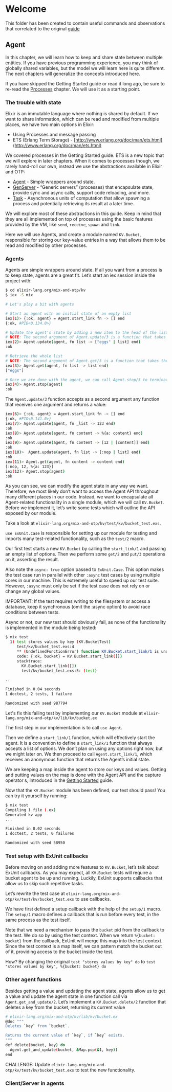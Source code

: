 # Welcome

This folder has been created to contain useful commands and observations that correlated to the original [guide](https://elixir-lang.org/getting-started/mix-otp/agent.html)

## Agent

In this chapter, we will learn how to keep and share state between multiple entities. If you have previous programming experience, you may think of globally shared variables, but the model we will learn here is quite different. The next chapters will generalize the concepts introduced here.

If you have skipped the Getting Started guide or read it long ago, be sure to re-read the [Processes](https://elixir-lang.org/getting-started/processes.html) chapter. We will use it as a starting point.

### The trouble with state

Elixir is an immutable language where nothing is shared by default. If we want to share information, which can be read and modified from multiple places, we have two main options in Elixir:

+ Using Processes and message passing
+ ETS (Erlang Term Storage) - [http://www.erlang.org/doc/man/ets.html](http://www.erlang.org/doc/man/ets.html)

We covered processes in the Getting Started guide. ETS is a new topic that we will explore in later chapters. When it comes to processes though, we rarely hand-roll our own, instead we use the abstractions available in Elixir and OTP:

+ [Agent](https://hexdocs.pm/elixir/Agent.html) - Simple wrappers around state.
+ [GenServer](https://hexdocs.pm/elixir/GenServer.html) - “Generic servers” (processes) that encapsulate state, provide sync and async calls, support code reloading, and more.
+ [Task](https://hexdocs.pm/elixir/Task.html) - Asynchronous units of computation that allow spawning a process and potentially retrieving its result at a later time.

We will explore most of these abstractions in this guide. Keep in mind that they are all implemented on top of processes using the basic features provided by the VM, like `send`, `receive`, `spawn` and `link`.

Here we will use Agents, and create a module named `KV.Bucket`, responsible for storing our key-value entries in a way that allows them to be read and modified by other processes.

### Agents

Agents are simple wrappers around state. If all you want from a process is to keep state, agents are a great fit. Let’s start an iex session inside the project with:

```sh
$ cd elixir-lang.org/mix-and-otp/kv
$ iex -S mix

# Let's play a bit with agents

# Start an agent with an initial state of an empty list
iex(1)> {:ok, agent} = Agent.start_link fn -> [] end
{:ok, #PID<0.134.0>}

# Update the agent's state by adding a new item to the head of the list
# NOTE: The second argument of Agent.update/3 is a function that takes the agent’s current state as input and returns its desired new state.
iex(2)> Agent.update(agent, fn list -> ["eggs" | list] end)
:ok

# Retrieve the whole list
# NOTE: The second argument of Agent.get/3 is a function that takes the state as input and returns the value that Agent.get/3 itself will return.
iex(3)> Agent.get(agent, fn list -> list end)
["eggs"]

# Once we are done with the agent, we can call Agent.stop/3 to terminate the agent process.
iex(4)> Agent.stop(agent)
:ok
```

The `Agent.update/3` function accepts as a second argument any function that receives one argument and returns a value:

```sh
iex(6)> {:ok, agent} = Agent.start_link fn -> [] end
{:ok, #PID<0.141.0>}
iex(7)> Agent.update(agent, fn _list -> 123 end)
:ok
iex(8)> Agent.update(agent, fn content -> %{a: content} end)
:ok
iex(9)> Agent.update(agent, fn content -> [12 | [content]] end)
:ok
iex(10)>  Agent.update(agent, fn list -> [:nop | list] end)
:ok
iex(11)> Agent.get(agent, fn content -> content end)
[:nop, 12, %{a: 123}]
iex(12)> Agent.stop(agent)
:ok
```

As you can see, we can modify the agent state in any way we want. Therefore, we most likely don’t want to access the Agent API throughout many different places in our code. Instead, we want to encapsulate all Agent-related functionality in a single module, which we will call `KV.Bucket`. Before we implement it, let’s write some tests which will outline the API exposed by our module.

Take a look at `elixir-lang.org/mix-and-otp/kv/test/kv/bucket_test.exs`.

`use ExUnit.Case` is responsible for setting up our module for testing and imports many test-related functionality, such as the `test/2` macro.

Our first test starts a new `KV.Bucket` by calling the `start_link/1` and passing an empty list of options. Then we perform some `get/2` and `put/3` operations on it, asserting the result.

Also note the `async: true` option passed to `ExUnit.Case`. This option makes the test case run in parallel with other `:async` test cases by using multiple cores in our machine. This is extremely useful to speed up our test suite. However, `:async` must only be set if the test case does not rely on or change any global values.

IMPORTANT: If the test requires writing to the filesystem or access a database, keep it synchronous (omit the :async option) to avoid race conditions between tests.

Async or not, our new test should obviously fail, as none of the functionality is implemented in the module being tested:

```sh
$ mix test 
  1) test stores values by key (KV.BucketTest)
     test/kv/bucket_test.exs:4
     ** (UndefinedFunctionError) function KV.Bucket.start_link/1 is undefined (module KV.Bucket is not available)
     code: {:ok, bucket} = KV.Bucket.start_link([])
     stacktrace:
       KV.Bucket.start_link([])
       test/kv/bucket_test.exs:5: (test)

..

Finished in 0.04 seconds
1 doctest, 2 tests, 1 failure

Randomized with seed 987794
```

Let's fix this failing test by implementing our `KV.Bucket` module at `elixir-lang.org/mix-and-otp/kv/lib/kv/bucket.ex`

The first step in our implementation is to call `use Agent`.

Then we define a `start_link/1` function, which will effectively start the agent. It is a convention to define a `start_link/1` function that always accepts a list of options. We don’t plan on using any options right now, but we might later on. We then proceed to call `Agent.start_link/1`, which receives an anonymous function that returns the Agent’s initial state.

We are keeping a map inside the agent to store our keys and values. Getting and putting values on the map is done with the Agent API and the capture operator `&`, introduced in the [Getting Started](https://elixir-lang.org/getting-started/modules-and-functions.html#function-capturing) guide.

Now that the `KV.Bucket` module has been defined, our test should pass! You can try it yourself by running:

```sh
$ mix test
Compiling 1 file (.ex)
Generated kv app
...

Finished in 0.02 seconds
1 doctest, 2 tests, 0 failures

Randomized with seed 58950
```

### Test setup with ExUnit callbacks

Before moving on and adding more features to `KV.Bucket`, let’s talk about ExUnit callbacks. As you may expect, all `KV.Bucket` tests will require a bucket agent to be up and running. Luckily, ExUnit supports callbacks that allow us to skip such repetitive tasks.

Let’s rewrite the test case at `elixir-lang.org/mix-and-otp/kv/test/kv/bucket_test.exs` to use callbacks.

We have first defined a setup callback with the help of the `setup/1` macro. The `setup/1` macro defines a callback that is run before every test, in the same process as the test itself.

Note that we need a mechanism to pass the `bucket` pid from the callback to the test. We do so by using the test context. When we return `%{bucket: bucket}` from the callback, ExUnit will merge this map into the test context. Since the test context is a map itself, we can pattern match the bucket out of it, providing access to the bucket inside the test.

How? By changing the original `test "stores values by key" do` to `test "stores values by key", %{bucket: bucket} do`

### Other agent functions

Besides getting a value and updating the agent state, agents allow us to get a value and update the agent state in one function call via `Agent.get_and_update/2`. Let’s implement a `KV.Bucket.delete/2` function that deletes a key from the bucket, returning its current value

```sh
# elixir-lang.org/mix-and-otp/kv/lib/kv/bucket.ex
@doc """
Deletes `key` from `bucket`.

Returns the current value of `key`, if `key` exists.
"""
def delete(bucket, key) do
  Agent.get_and_update(bucket, &Map.pop(&1, key))
end
```

CHALLENGE: Update `elixir-lang.org/mix-and-otp/kv/test/kv/bucket_test.exs` to test the new functionality.

### Client/Server in agents

```sh

```

